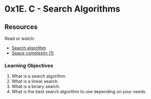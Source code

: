 # 0x1E. C - Search Algorithms
## Resources
Read or watch:
- [Search algorithm](https://en.wikipedia.org/wiki/Search_algorithm)
- [Space complexity (1)](https://www.geeksforgeeks.org/g-fact-86/)
### Learning Objectives
1. What is a search algorithm.
2. What is a linear search.
3. What is a binary search.
4. What is the best search algorithm to use depending on your needs.